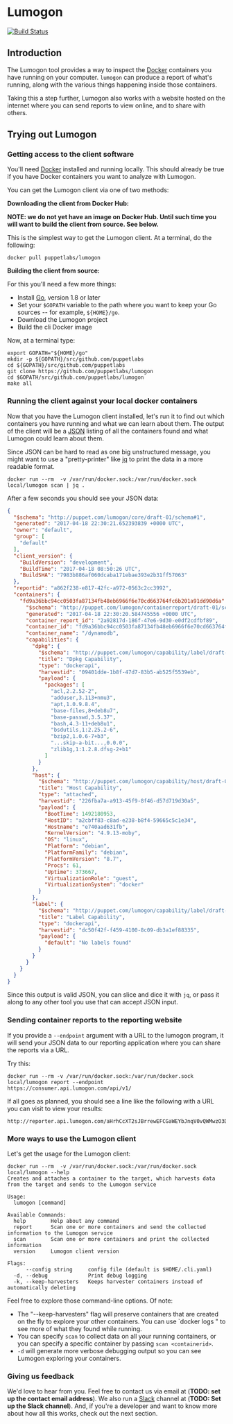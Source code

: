 # Lumogon

[![Build
Status](https://travis-ci.com/puppetlabs/lumogon.svg?token=RqtxRv25TsPVz69Qso5L&branch=master)](https://travis-ci.com/puppetlabs/lumogon)

## Introduction

The Lumogon tool provides a way to inspect the
[Docker](https://www.docker.com/) containers you have running on your computer.
`lumogon` can produce a report of what's running, along with the various things
happening inside those containers.

Taking this a step further, Lumogon also works with a website hosted on the internet
where you can send reports to view online, and to share with others.

## Trying out Lumogon

### Getting access to the client software

You'll need [Docker](https://www.docker.com/) installed and running locally.
This should already be true if you have Docker containers you want to analyze
with Lumogon.

You can get the Lumogon client via one of two methods:

**Downloading the client from Docker Hub:**

**NOTE: we do not yet have an image on Docker Hub. Until such time you will want to build the client from source. See below.**

This is the simplest way to get the Lumogon client. At a terminal, do the following:

``` shell
docker pull puppetlabs/lumogon
```

**Building the client from source:**

For this you'll need a few more things:

 - Install [Go](https://golang.org/dl/), version 1.8 or later
 - Set your `$GOPATH` variable to the path where you want to keep your Go sources -- for example, `${HOME}/go`.
 - Download the Lumogon project
 - Build the cli Docker image

Now, at a terminal type:

``` shell
export GOPATH="${HOME}/go"
mkdir -p ${GOPATH}/src/github.com/puppetlabs
cd ${GOPATH}/src/github.com/puppetlabs
git clone https://github.com/puppetlabs/lumogon
cd $GOPATH/src/github.com/puppetlabs/lumogon
make all
```

### Running the client against your local docker containers

Now that you have the Lumogon client installed, let's run it to find out which
containers you have running and what we can learn about them. The output of the
client will be a [JSON](https://en.wikipedia.org/wiki/JSON) listing of all the
containers found and what Lumogon could learn about them.

Since JSON can be hard to read as one big unstructured message, you might want
to use a "pretty-printer" like [jq](https://stedolan.github.io/jq/) to print the
data in a more readable format.

``` shell
docker run --rm  -v /var/run/docker.sock:/var/run/docker.sock local/lumogon scan | jq .
```

After a few seconds you should see your JSON data:

``` json
{
  "$schema": "http://puppet.com/lumogon/core/draft-01/schema#1",
  "generated": "2017-04-18 22:30:21.652393839 +0000 UTC",
  "owner": "default",
  "group": [
    "default"
  ],
  "client_version": {
    "BuildVersion": "development",
    "BuildTime": "2017-04-18 08:50:26 UTC",
    "BuildSHA": "7983b886af060dcaba171ebae393e2b31ff57063"
  },
  "reportid": "a862f238-e817-42fc-a972-0563c2cc3992",
  "containers": {
    "fd9a36bbc94cc0503fa87134fb48eb6966f6e70cd663764fc6b201a91dd90d6a": {
      "$schema": "http://puppet.com/lumogon/containerreport/draft-01/schema#1",
      "generated": "2017-04-18 22:30:20.584745556 +0000 UTC",
      "container_report_id": "2a92817d-186f-47e6-9d30-e0df2cdfbf89",
      "container_id": "fd9a36bbc94cc0503fa87134fb48eb6966f6e70cd663764fc6b201a91dd90d6a",
      "container_name": "/dynamodb",
      "capabilities": {
        "dpkg": {
          "$schema": "http://puppet.com/lumogon/capability/label/draft-01/schema#1",
          "title": "Dpkg Capability",
          "type": "dockerapi",
          "harvestid": "09401dde-1b8f-47d7-83b5-ab525f5539eb",
          "payload": {
            "packages": [
              "acl,2.2.52-2",
              "adduser,3.113+nmu3",
              "apt,1.0.9.8.4",
              "base-files,8+deb8u7",
              "base-passwd,3.5.37",
              "bash,4.3-11+deb8u1",
              "bsdutils,1:2.25.2-6",
              "bzip2,1.0.6-7+b3",
              "...skip-a-bit...,0.0.0",
              "zlib1g,1:1.2.8.dfsg-2+b1"
            ]
          }
        },
        "host": {
          "$schema": "http://puppet.com/lumogon/capability/host/draft-01/schema#1",
          "title": "Host Capability",
          "type": "attached",
          "harvestid": "226fba7a-a913-45f9-8f46-d57d719d30a5",
          "payload": {
            "BootTime": 1492180953,
            "HostID": "a2cbff83-c8ad-e238-b8f4-59665c5c1e34",
            "Hostname": "e740aad631fb",
            "KernelVersion": "4.9.13-moby",
            "OS": "linux",
            "Platform": "debian",
            "PlatformFamily": "debian",
            "PlatformVersion": "8.7",
            "Procs": 61,
            "Uptime": 373667,
            "VirtualizationRole": "guest",
            "VirtualizationSystem": "docker"
          }
        },
        "label": {
          "$schema": "http://puppet.com/lumogon/capability/label/draft-01/schema#1",
          "title": "Label Capability",
          "type": "dockerapi",
          "harvestid": "dc50f42f-f459-4100-8c09-db3a1ef88335",
          "payload": {
            "default": "No labels found"
          }
        }
      }
    }
  }
}
```

Since this output is valid JSON, you can slice and dice it with `jq`, or pass it
along to any other tool you use that can accept JSON input.

### Sending container reports to the reporting website

If you provide a `--endpoint` argument with a URL to the lumogon program,
it will send your JSON data to our reporting application where you can share the
reports via a URL.

Try this:

``` shell
docker run --rm -v /var/run/docker.sock:/var/run/docker.sock local/lumogon report --endpoint https://consumer.api.lumogon.com/api/v1/
```

If all goes as planned, you should see a line like the following with a URL you can visit to view your results:

```
http://reporter.api.lumogon.com/aHrhCcXT2sJBrrewEFCGaWEYbJnqV0vQWMwzO3Dzhbc=
```

### More ways to use the Lumogon client

Let's get the usage for the Lumogon client:

``` shell
docker run --rm  -v /var/run/docker.sock:/var/run/docker.sock local/lumogon --help
Creates and attaches a container to the target, which harvests data from the target and sends to the Lumogon service

Usage:
  lumogon [command]

Available Commands:
  help        Help about any command
  report      Scan one or more containers and send the collected information to the Lumogon service
  scan        Scan one or more containers and print the collected information
  version     Lumogon client version

Flags:
      --config string     config file (default is $HOME/.cli.yaml)
  -d, --debug             Print debug logging
  -k, --keep-harvesters   Keeps harvester containers instead of automatically deleting
```

Feel free to explore those command-line options.  Of note:

 - The "--keep-harvesters" flag will preserve containers that are created on the fly to explore your other containers. You can use `docker logs <containerid>" to see more of what they found while running.
 - You can specify `scan` to collect data on all your running containers, or you can specify a specific container by passing `scan <containerid>`.
 - `-d` will generate more verbose debugging output so you can see Lumogon exploring your containers.

### Giving us feedback

We'd love to hear from you. Feel free to contact us via email at (**TODO: set up the contact email address**). We also
run a [Slack](https://slack.com/) channel at (**TODO: Set up the Slack channel**). And, if you're a developer
and want to know more about how all this works, check out the next section.
